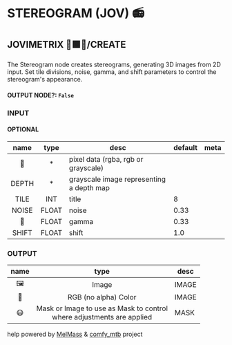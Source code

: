 # STEREOGRAM (JOV) 📻

## JOVIMETRIX 🔺🟩🔵/CREATE

The Stereogram node creates stereograms, generating 3D images from 2D input. Set tile divisions, noise, gamma, and shift parameters to control the stereogram's appearance.

#### OUTPUT NODE?: `False`

### INPUT

#### OPTIONAL

name|type|desc|default|meta
:---:|:---:|---|---|---
👾|*|pixel data (rgba, rgb or grayscale)||
DEPTH|*|grayscale image representing a depth map||
TILE|INT|title|8|
NOISE|FLOAT|noise|0.33|
🔆|FLOAT|gamma|0.33|
SHIFT|FLOAT|shift|1.0|

### OUTPUT

name|type|desc
:---:|:---:|---
🖼️|Image|IMAGE
🌈|RGB (no alpha) Color|IMAGE
😷|Mask or Image to use as Mask to control<br>where adjustments are applied|MASK

help powered by [MelMass](https://github.com/melMass) & [comfy_mtb](https://github.com/melMass/comfy_mtb) project